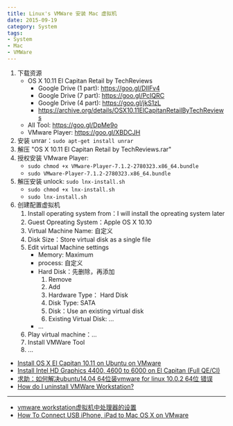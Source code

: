 ```yaml
---
title: Linux's VMWare 安装 Mac 虚拟机
date: 2015-09-19
category: System
tags:
- System
- Mac
- VMWare
---
```


1. 下载资源
    - OS X 10.11 El Capitan Retail by TechReviews
        - Google Drive (1 part): https://goo.gl/DIIFv4
        - Google Drive (7 part): https://goo.gl/PcIQRC
        - Google Drive (4 part): https://goo.gl/jkS1zL
        - https://archive.org/details/OSX10.11ElCapitanRetailByTechReviews
    - All Tool: https://goo.gl/DpMe9o
    - VMware Player: https://goo.gl/XBDCJH
2. 安装 unrar：`sudo apt-get install unrar`
3. 解压 "OS X 10.11 El Capitan Retail by TechReviews.rar"
4. 授权安装 VMware Player:
    - `sudo chmod +x VMware-Player-7.1.2-2780323.x86_64.bundle`
    - `sudo VMware-Player-7.1.2-2780323.x86_64.bundle`
5. 解压安装 unlock: `sudo lnx-install.sh`
    - `sudo chmod +x lnx-install.sh`
    - `sudo lnx-install.sh`
6. 创建配置虚拟机
    1. Install operating system from：I will install the opreating system later
    2. Guest Opreating System：Apple OS X 10.10
    3. Virtual Machine Name: 自定义
    4. Disk Size：Store virtual disk as a single file
    5. Edit virtual Machine settings
        - Memory: Maximum
        - process: 自定义
        - Hard Disk：先删除，再添加
            1. Remove
            2. Add
            3. Hardware Type： Hard Disk
            4. Disk Type: SATA
            5. Disk：Use an existing virtual disk
            6. Existing Virtual Disk: ...
        - ...
    6. Play virtual machine：...
    7. Install VMWare Tool
    8. ...


- [Install OS X El Capitan 10.11 on Ubuntu on VMware](https://www.youtube.com/watch?v=ckwXXvziXfk)
- [Install Intel HD Graphics 4400, 4600 to 6000 on El Capitan (Full QE/CI)](https://www.youtube.com/watch?v=LBCkvM1MHUo)
- [求助：如何解决ubuntu14.04 64位装vmware for linux 10.0.2 64位 错误](http://forum.ubuntu.org.cn/viewtopic.php?f=65&t=458702)
- [How do I uninstall VMWare Workstation?](http://askubuntu.com/questions/131045/how-do-i-uninstall-vmware-workstation)

---

- [vmware workstation虚拟机中处理器的设置](http://jingyan.baidu.com/article/ed2a5d1f1f96f309f6be17e1.html)
- [How To Connect USB iPhone, iPad to Mac OS X on VMware](https://www.youtube.com/watch?v=lI1uSwkkx88)
